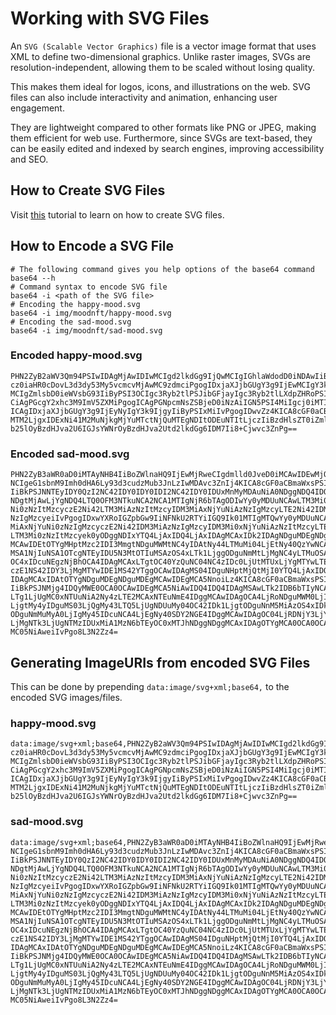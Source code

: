 # Working with SVG Files

An `SVG (Scalable Vector Graphics)` file is a vector image format that uses XML to define two-dimensional graphics. Unlike raster images, SVGs are resolution-independent, allowing them to be scaled without losing quality.

This makes them ideal for logos, icons, and illustrations on the web. SVG files can also include interactivity and animation, enhancing user engagement.

They are lightweight compared to other formats like PNG or JPEG, making them efficient for web use. Furthermore, since SVGs are text-based, they can be easily edited and indexed by search engines, improving accessibility and SEO.

## How to Create SVG Files

Visit [this](https://www.w3schools.com/graphics/svg_intro.asp) tutorial to learn on how to create SVG files.

## How to Encode a SVG File

```shell
# The following command gives you help options of the base64 command
base64 --h
# Command syntax to encode SVG file
base64 -i <path of the SVG file>
# Encoding the happy-mood.svg
base64 -i img/moodnft/happy-mood.svg
# Encoding the sad-mood.svg
base64 -i img/moodnft/sad-mood.svg
```

### Encoded happy-mood.svg

```text
PHN2ZyB2aWV3Qm94PSIwIDAgMjAwIDIwMCIgd2lkdGg9IjQwMCIgIGhlaWdodD0iNDAwIiB4bWxu
cz0iaHR0cDovL3d3dy53My5vcmcvMjAwMC9zdmciPgogIDxjaXJjbGUgY3g9IjEwMCIgY3k9IjEw
MCIgZmlsbD0ieWVsbG93IiByPSI3OCIgc3Ryb2tlPSJibGFjayIgc3Ryb2tlLXdpZHRoPSIzIi8+
CiAgPGcgY2xhc3M9ImV5ZXMiPgogICAgPGNpcmNsZSBjeD0iNzAiIGN5PSI4MiIgcj0iMTIiLz4K
ICAgIDxjaXJjbGUgY3g9IjEyNyIgY3k9IjgyIiByPSIxMiIvPgogIDwvZz4KICA8cGF0aCBkPSJt
MTM2LjgxIDExNi41M2MuNjkgMjYuMTctNjQuMTEgNDItODEuNTItLjczIiBzdHlsZT0iZmlsbDpu
b25lOyBzdHJva2U6IGJsYWNrOyBzdHJva2Utd2lkdGg6IDM7Ii8+Cjwvc3ZnPg==
```

### Encoded sad-mood.svg

```text
PHN2ZyB3aWR0aD0iMTAyNHB4IiBoZWlnaHQ9IjEwMjRweCIgdmlld0JveD0iMCAwIDEwMjQgMTAy
NCIgeG1sbnM9Imh0dHA6Ly93d3cudzMub3JnLzIwMDAvc3ZnIj4KICA8cGF0aCBmaWxsPSIjMzMz
IiBkPSJNNTEyIDY0QzI2NC42IDY0IDY0IDI2NC42IDY0IDUxMnMyMDAuNiA0NDggNDQ4IDQ0OCA0
NDgtMjAwLjYgNDQ4LTQ0OFM3NTkuNCA2NCA1MTIgNjR6bTAgODIwYy0yMDUuNCAwLTM3Mi0xNjYu
Ni0zNzItMzcyczE2Ni42LTM3MiAzNzItMzcyIDM3MiAxNjYuNiAzNzIgMzcyLTE2Ni42IDM3Mi0z
NzIgMzcyeiIvPgogIDxwYXRoIGZpbGw9IiNFNkU2RTYiIGQ9Ik01MTIgMTQwYy0yMDUuNCAwLTM3
MiAxNjYuNi0zNzIgMzcyczE2Ni42IDM3MiAzNzIgMzcyIDM3Mi0xNjYuNiAzNzItMzcyLTE2Ni42
LTM3Mi0zNzItMzcyek0yODggNDIxYTQ4LjAxIDQ4LjAxIDAgMCAxIDk2IDAgNDguMDEgNDguMDEg
MCAwIDEtOTYgMHptMzc2IDI3MmgtNDguMWMtNC4yIDAtNy44LTMuMi04LjEtNy40QzYwNCA2MzYu
MSA1NjIuNSA1OTcgNTEyIDU5N3MtOTIuMSAzOS4xLTk1LjggODguNmMtLjMgNC4yLTMuOSA3LjQt
OC4xIDcuNEgzNjBhOCA4IDAgMCAxLTgtOC40YzQuNC04NC4zIDc0LjUtMTUxLjYgMTYwLTE1MS42
czE1NS42IDY3LjMgMTYwIDE1MS42YTggOCAwIDAgMS04IDguNHptMjQtMjI0YTQ4LjAxIDQ4LjAx
IDAgMCAxIDAtOTYgNDguMDEgNDguMDEgMCAwIDEgMCA5NnoiLz4KICA8cGF0aCBmaWxsPSIjMzMz
IiBkPSJNMjg4IDQyMWE0OCA0OCAwIDEgMCA5NiAwIDQ4IDQ4IDAgMSAwLTk2IDB6bTIyNCAxMTJj
LTg1LjUgMC0xNTUuNiA2Ny4zLTE2MCAxNTEuNmE4IDggMCAwIDAgOCA4LjRoNDguMWM0LjIgMCA3
LjgtMy4yIDguMS03LjQgMy43LTQ5LjUgNDUuMy04OC42IDk1LjgtODguNnM5MiAzOS4xIDk1Ljgg
ODguNmMuMyA0LjIgMy45IDcuNCA4LjEgNy40SDY2NGE4IDggMCAwIDAgOC04LjRDNjY3LjYgNjAw
LjMgNTk3LjUgNTMzIDUxMiA1MzN6bTEyOC0xMTJhNDggNDggMCAxIDAgOTYgMCA0OCA0OCAwIDEg
MC05NiAweiIvPgo8L3N2Zz4=
```

## Generating ImageURIs from encoded SVG Files

This can be done by prepending `data:image/svg+xml;base64,` to the encoded SVG images/files.

### happy-mood.svg

```text
data:image/svg+xml;base64,PHN2ZyB2aWV3Qm94PSIwIDAgMjAwIDIwMCIgd2lkdGg9IjQwMCIgIGhlaWdodD0iNDAwIiB4bWxu
cz0iaHR0cDovL3d3dy53My5vcmcvMjAwMC9zdmciPgogIDxjaXJjbGUgY3g9IjEwMCIgY3k9IjEw
MCIgZmlsbD0ieWVsbG93IiByPSI3OCIgc3Ryb2tlPSJibGFjayIgc3Ryb2tlLXdpZHRoPSIzIi8+
CiAgPGcgY2xhc3M9ImV5ZXMiPgogICAgPGNpcmNsZSBjeD0iNzAiIGN5PSI4MiIgcj0iMTIiLz4K
ICAgIDxjaXJjbGUgY3g9IjEyNyIgY3k9IjgyIiByPSIxMiIvPgogIDwvZz4KICA8cGF0aCBkPSJt
MTM2LjgxIDExNi41M2MuNjkgMjYuMTctNjQuMTEgNDItODEuNTItLjczIiBzdHlsZT0iZmlsbDpu
b25lOyBzdHJva2U6IGJsYWNrOyBzdHJva2Utd2lkdGg6IDM7Ii8+Cjwvc3ZnPg==
```

### sad-mood.svg

```text
data:image/svg+xml;base64,PHN2ZyB3aWR0aD0iMTAyNHB4IiBoZWlnaHQ9IjEwMjRweCIgdmlld0JveD0iMCAwIDEwMjQgMTAy
NCIgeG1sbnM9Imh0dHA6Ly93d3cudzMub3JnLzIwMDAvc3ZnIj4KICA8cGF0aCBmaWxsPSIjMzMz
IiBkPSJNNTEyIDY0QzI2NC42IDY0IDY0IDI2NC42IDY0IDUxMnMyMDAuNiA0NDggNDQ4IDQ0OCA0
NDgtMjAwLjYgNDQ4LTQ0OFM3NTkuNCA2NCA1MTIgNjR6bTAgODIwYy0yMDUuNCAwLTM3Mi0xNjYu
Ni0zNzItMzcyczE2Ni42LTM3MiAzNzItMzcyIDM3MiAxNjYuNiAzNzIgMzcyLTE2Ni42IDM3Mi0z
NzIgMzcyeiIvPgogIDxwYXRoIGZpbGw9IiNFNkU2RTYiIGQ9Ik01MTIgMTQwYy0yMDUuNCAwLTM3
MiAxNjYuNi0zNzIgMzcyczE2Ni42IDM3MiAzNzIgMzcyIDM3Mi0xNjYuNiAzNzItMzcyLTE2Ni42
LTM3Mi0zNzItMzcyek0yODggNDIxYTQ4LjAxIDQ4LjAxIDAgMCAxIDk2IDAgNDguMDEgNDguMDEg
MCAwIDEtOTYgMHptMzc2IDI3MmgtNDguMWMtNC4yIDAtNy44LTMuMi04LjEtNy40QzYwNCA2MzYu
MSA1NjIuNSA1OTcgNTEyIDU5N3MtOTIuMSAzOS4xLTk1LjggODguNmMtLjMgNC4yLTMuOSA3LjQt
OC4xIDcuNEgzNjBhOCA4IDAgMCAxLTgtOC40YzQuNC04NC4zIDc0LjUtMTUxLjYgMTYwLTE1MS42
czE1NS42IDY3LjMgMTYwIDE1MS42YTggOCAwIDAgMS04IDguNHptMjQtMjI0YTQ4LjAxIDQ4LjAx
IDAgMCAxIDAtOTYgNDguMDEgNDguMDEgMCAwIDEgMCA5NnoiLz4KICA8cGF0aCBmaWxsPSIjMzMz
IiBkPSJNMjg4IDQyMWE0OCA0OCAwIDEgMCA5NiAwIDQ4IDQ4IDAgMSAwLTk2IDB6bTIyNCAxMTJj
LTg1LjUgMC0xNTUuNiA2Ny4zLTE2MCAxNTEuNmE4IDggMCAwIDAgOCA4LjRoNDguMWM0LjIgMCA3
LjgtMy4yIDguMS03LjQgMy43LTQ5LjUgNDUuMy04OC42IDk1LjgtODguNnM5MiAzOS4xIDk1Ljgg
ODguNmMuMyA0LjIgMy45IDcuNCA4LjEgNy40SDY2NGE4IDggMCAwIDAgOC04LjRDNjY3LjYgNjAw
LjMgNTk3LjUgNTMzIDUxMiA1MzN6bTEyOC0xMTJhNDggNDggMCAxIDAgOTYgMCA0OCA0OCAwIDEg
MC05NiAweiIvPgo8L3N2Zz4=
```
